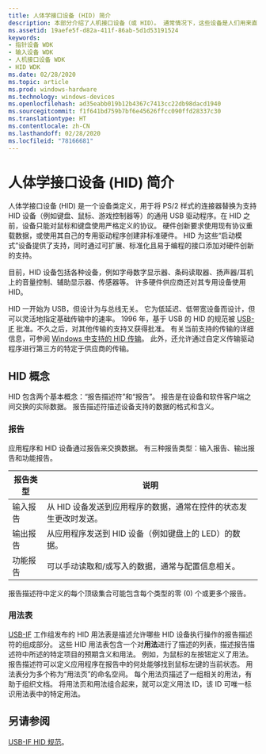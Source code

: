 ```yaml
---
title: 人体学接口设备 (HID) 简介
description: 本部分介绍了人机接口设备（或 HID）。 通常情况下，这些设备是人们用来直接控制计算机系统操作的设备。
ms.assetid: 19aefe5f-d82a-411f-86ab-5d1d53191524
keywords:
- 指针设备 WDK
- 输入设备 WDK
- 人机接口设备 WDK
- HID WDK
ms.date: 02/28/2020
ms.topic: article
ms.prod: windows-hardware
ms.technology: windows-devices
ms.openlocfilehash: ad35eabb019b12b4367c7413cc22db98dacd1940
ms.sourcegitcommit: f1f641bd759b7bf6e45626ffcc090ffd28337c30
ms.translationtype: HT
ms.contentlocale: zh-CN
ms.lasthandoff: 02/28/2020
ms.locfileid: "78166681"
---
```

# <a name="introduction-to-human-interface-devices-hid"></a>人体学接口设备 (HID) 简介

人体学接口设备 (HID) 是一个设备类定义，用于将 PS/2 样式的连接器替换为支持 HID 设备（例如键盘、鼠标、游戏控制器等）的通用 USB 驱动程序。在 HID 之前，设备只能对鼠标和键盘使用严格定义的协议。 硬件创新要求使用现有协议重载数据，或使用其自己的专用驱动程序创建非标准硬件。 HID 为这些“启动模式”设备提供了支持，同时通过可扩展、标准化且易于编程的接口添加对硬件创新的支持。

目前，HID 设备包括各种设备，例如字母数字显示器、条码读取器、扬声器/耳机上的音量控制、辅助显示器、传感器等。 许多硬件供应商还对其专用设备使用 HID。

HID 一开始为 USB，但设计为与总线无关。 它为低延迟、低带宽设备而设计，但可以灵活地指定基础传输中的速率。 1996 年，基于 USB 的 HID 的规范被 [USB-IF](https://www.usb.org/about) 批准。不久之后，对其他传输的支持又获得批准。 有关当前支持的传输的详细信息，可参阅 [Windows 中支持的 HID 传输](https://docs.microsoft.com/windows-hardware/drivers/hid/hid-transports)。 此外，还允许通过自定义传输驱动程序进行第三方的特定于供应商的传输。

## <a name="hid-concepts"></a>HID 概念

HID 包含两个基本概念：“报告描述符”和“报告”。 报告是在设备和软件客户端之间交换的实际数据。 报告描述符描述设备支持的数据的格式和含义。

### <a name="reports"></a>报告

应用程序和 HID 设备通过报告来交换数据。 有三种报告类型：输入报告、输出报告和功能报告。

| 报告类型    | 说明                                                                                                     |
|----------------|-----------------------------------------------------------------------------------------------------------------|
| 输入报告   | 从 HID 设备发送到应用程序的数据，通常在控件的状态发生更改时发送。 |
| 输出报告  | 从应用程序发送到 HID 设备（例如键盘上的 LED）的数据。         |
| 功能报告 | 可以手动读取和/或写入的数据，通常与配置信息相关。    |

报告描述符中定义的每个顶级集合可能包含每个类型的零 (0) 个或更多个报告。

### <a name="usage-tables"></a>用法表

[USB-IF](https://www.usb.org/about) 工作组发布的 HID 用法表是描述允许哪些 HID 设备执行操作的报告描述符的组成部分。 这些 HID 用法表包含一个对**用法**进行了描述的列表，描述报告描述符中所述的特定项目的预期含义和用法。 例如，为鼠标的左按钮定义了用法。 报告描述符可以定义应用程序在报告中的何处能够找到鼠标左键的当前状态。 用法表分为多个称为“用法页”的命名空间。 每个用法页描述了一组相关的用法，有助于组织文档。 将用法页和用法组合起来，就可以定义用法 ID，该 ID 可唯一标识用法表中的特定用法。

## <a name="see-also"></a>另请参阅

[USB-IF HID 规范](https://www.usb.org/hid)。
